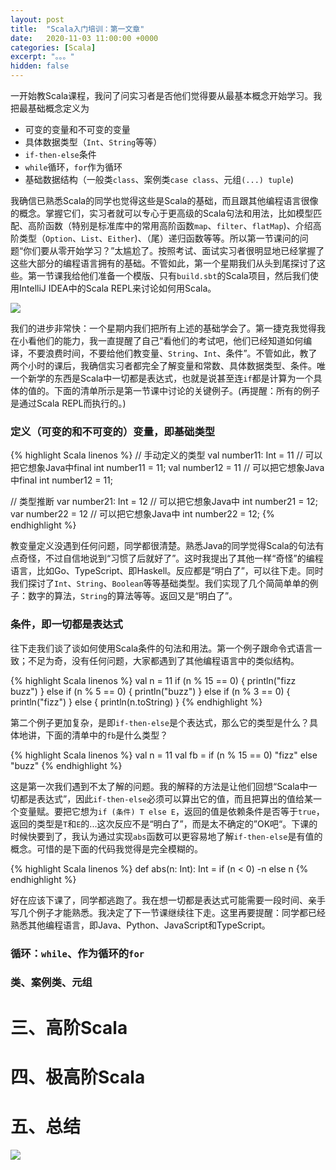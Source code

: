 ```yaml
---
layout: post
title:  "Scala入门培训：第一文章"
date:   2020-11-03 11:00:00 +0000
categories: [Scala]
excerpt: "。。。"
hidden: false
---
```


一开始教Scala课程，我问了问实习者是否他们觉得要从最基本概念开始学习。我把最基础概念定义为

- 可变的变量和不可变的变量
- 具体数据类型（`Int`、`String`等等）
- `if-then-else`条件
- `while`循环，`for`作为循环
- 基础数据结构（一般类`class`、案例类`case class`、元组`(...) tuple`)

我确信已熟悉Scala的同学也觉得这些是Scala的基础，而且跟其他编程语言很像的概念。掌握它们，实习者就可以专心于更高级的Scala句法和用法，比如模型匹配、高阶函数（特别是标准库中的常用高阶函数`map`、`filter`、`flatMap`)、介绍高阶类型（`Option`、`List`、`Either`)、（尾）递归函数等等。所以第一节课问的问题“你们要从零开始学习？”太尴尬了。按照考试、面试实习者很明显地已经掌握了这些大部分的编程语言拥有的基础。不管如此，第一个星期我们从头到尾探讨了这些。第一节课我给他们准备一个模版、只有`build.sbt`的Scala项目，然后我们使用IntelliJ IDEA中的Scala REPL来讨论如何用Scala。

![](/assets/2020-11-03-intro/repl.png)

我们的进步非常快：一个星期内我们把所有上述的基础学会了。第一捷克我觉得我在小看他们的能力，我一直提醒了自己“看他们的考试吧，他们已经知道如何编译，不要浪费时间，不要给他们教变量、`String`、`Int`、条件”。不管如此，教了两个小时的课后，我确信实习者都完全了解变量和常数、具体数据类型、条件。唯一个新学的东西是Scala中一切都是表达式，也就是说甚至连`if`都是计算为一个具体的值的。下面的清单所示是第一节课中讨论的关键例子。(再提醒：所有的例子是通过Scala REPL而执行的。)

### 定义（可变的和不可变的）变量，即基础类型
{% highlight Scala linenos %}
// 手动定义的类型
val number11: Int = 11  // 可以把它想象Java中final int number11 = 11;
val number12      = 11  // 可以把它想象Java中final int number12 = 11;

// 类型推断
var number21: Int = 12  // 可以把它想象Java中      int number21 = 12;
var number22      = 12  // 可以把它想象Java中      int number22 = 12;
{% endhighlight %}

教变量定义没遇到任何问题，同学都很清楚。熟悉Java的同学觉得Scala的句法有点奇怪，不过自信地说到“习惯了后就好了”。这时我提出了其他一样“奇怪”的编程语言，比如Go、TypeScript、即Haskell。反应都是“明白了”，可以往下走。同时我们探讨了`Int`、`String`、`Boolean`等等基础类型。我们实现了几个简简单单的例子：数字的算法，`String`的算法等等。返回又是“明白了”。

### 条件，即一切都是表达式
往下走我们谈了谈如何使用Scala条件的句法和用法。第一个例子跟命令式语言一致；不足为奇，没有任何问题，大家都遇到了其他编程语言中的类似结构。

{% highlight Scala linenos %}
val n = 11
if (n % 15 == 0) {
  println("fizz buzz")
} else if (n % 5 == 0) {
  println("buzz")
} else if (n % 3 == 0) {
  println("fizz")
} else {
  println(n.toString)
}
{% endhighlight %}

第二个例子更加复杂，是即`if-then-else`是个表达式，那么它的类型是什么？具体地讲，下面的清单中的`fb`是什么类型？

{% highlight Scala linenos %}
val n = 11
val fb = if (n % 15 == 0) "fizz" else "buzz"
{% endhighlight %}

这是第一次我们遇到不太了解的问题。我的解释的方法是让他们回想“Scala中一切都是表达式”，因此`if-then-else`必须可以算出它的值，而且把算出的值给某一个变量赋。要把它想为`if (条件) T else E`，返回的值是依赖条件是否等于`true`，返回的类型是`T`和`E`的...这次反应不是“明白了”，而是太不确定的”OK吧“。下课的时候快要到了，我认为通过实现`abs`函数可以更容易地了解`if-then-else`是有值的概念。可惜的是下面的代码我觉得是完全模糊的。

{% highlight Scala linenos %}
def abs(n: Int): Int = if (n < 0) -n else n
{% endhighlight %}

好在应该下课了，同学都逃跑了。我在想一切都是表达式可能需要一段时间、亲手写几个例子才能熟悉。我决定了下一节课继续往下走。这里再要提醒：同学都已经熟悉其他编程语言，即Java、Python、JavaScript和TypeScript。

### 循环：`while`、作为循环的`for`

### 类、案例类、元组

# 三、高阶Scala

# 四、极高阶Scala

# 五、总结

![](/assets/2020-11-03-intro/http4s-intro.png)

<!---
有时候有人问我“我很想学习一门函数式编程语言，比如Scala；我应该怎么样最好开始这个过程？”。不久以前我只有一个推荐：一边读一本书（比如Scala for the impatient或者XXX），一边在一个小项目实现刚刚学的内容。“太谢谢你了”，一般是最后一条消息，我以为他们开始自己的历程，没有任何再要问的问题。我一直以为Scala是好好学的语言，GitHub上面充满着处理各种各样的开源的项目，我以为文档太繁荣了，只要专心于学习，

为了好好学习Scala、Haskell等等函数式语言我们先要好好学习什么是函数，什么把它好好利用；一旦完全了解函数式编程语言的关键概念是什么，立刻跑到仔细地学习标准库的机构、数据类型、标准函数等等。


# 二、“Hello， world”、标准库…… 然后呢？


大家都知道最基本的程序和大型的程序的差别很大很大


我认为Scala，Haskell世界中的最大的问题就是怎么把上述的过程应用于建立有用的程序。
--->